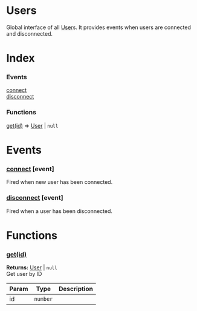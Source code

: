 # Users

Global interface of all [User]s. It provides events when users are connected and disconnected.



# Index

### Events

<a href='#event_connect'>connect</a>  
<a href='#event_disconnect'>disconnect</a>  

### Functions

<a href='#function_get'>get(id)</a> => [User] | `null`  




# Events

<a name='event_connect'></a>
### <a href='#event_connect'>connect</a> [event]  
Fired when new user has been connected.



<a name='event_disconnect'></a>
### <a href='#event_disconnect'>disconnect</a> [event]  
Fired when a user has been disconnected.



# Functions

<a name='function_get'></a>
### <a href='#function_get'>get(id)</a>  
  
**Returns:** [User] | `null`  
Get user by ID

| Param | Type | Description |
| --- | --- | --- |
| id | `number` |  |  



[User]: ./User.md  

